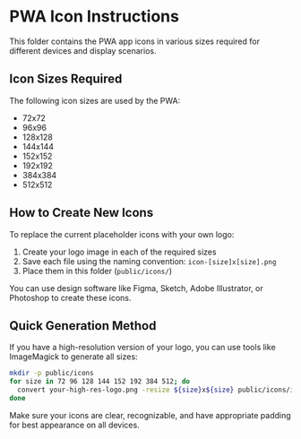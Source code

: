 
# PWA Icon Instructions

This folder contains the PWA app icons in various sizes required for different devices and display scenarios.

## Icon Sizes Required

The following icon sizes are used by the PWA:
- 72x72
- 96x96
- 128x128
- 144x144
- 152x152
- 192x192
- 384x384
- 512x512

## How to Create New Icons

To replace the current placeholder icons with your own logo:

1. Create your logo image in each of the required sizes
2. Save each file using the naming convention: `icon-[size]x[size].png`
3. Place them in this folder (`public/icons/`)

You can use design software like Figma, Sketch, Adobe Illustrator, or Photoshop to create these icons.

## Quick Generation Method

If you have a high-resolution version of your logo, you can use tools like ImageMagick to generate all sizes:

```bash
mkdir -p public/icons
for size in 72 96 128 144 152 192 384 512; do
  convert your-high-res-logo.png -resize ${size}x${size} public/icons/icon-${size}x${size}.png
done
```

Make sure your icons are clear, recognizable, and have appropriate padding for best appearance on all devices.
